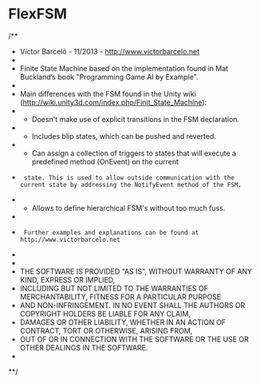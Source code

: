 FlexFSM
=======

/**
 * Víctor Barceló - 11/2013 - http://www.victorbarcelo.net
 * 
 * Finite State Machine based on the implementation found in Mat Buckland’s book "Programming Game AI by Example".
 * 
 *  Main differences with the FSM found in the Unity wiki (http://wiki.unity3d.com/index.php/Finit_State_Machine):
 *  - Doesn't make use of explicit transitions in the FSM declaration.
 *  - Includes blip states, which can be pushed and reverted.
 *  - Can assign a collection of triggers to states that will execute a predefined method (OnEvent) on the current 
 *      state. This is used to allow outside communication with the current state by addressing the NotifyEvent method of the FSM. 
 *  - Allows to define hierarchical FSM's without too much fuss.  
 * 
 *      Further examples and explanations can be found at http://www.victorbarcelo.net
 * 
 * 
 * THE SOFTWARE IS PROVIDED "AS IS", WITHOUT WARRANTY OF ANY KIND, EXPRESS OR IMPLIED, 
 * INCLUDING BUT NOT LIMITED TO THE WARRANTIES OF MERCHANTABILITY, FITNESS FOR A PARTICULAR PURPOSE 
 * AND NON-INFRINGEMENT. IN NO EVENT SHALL THE AUTHORS OR COPYRIGHT HOLDERS BE LIABLE FOR ANY CLAIM, 
 * DAMAGES OR OTHER LIABILITY, WHETHER IN AN ACTION OF CONTRACT, TORT OR OTHERWISE, ARISING FROM, 
 * OUT OF OR IN CONNECTION WITH THE SOFTWARE OR THE USE OR OTHER DEALINGS IN THE SOFTWARE.
 * 
 **/
